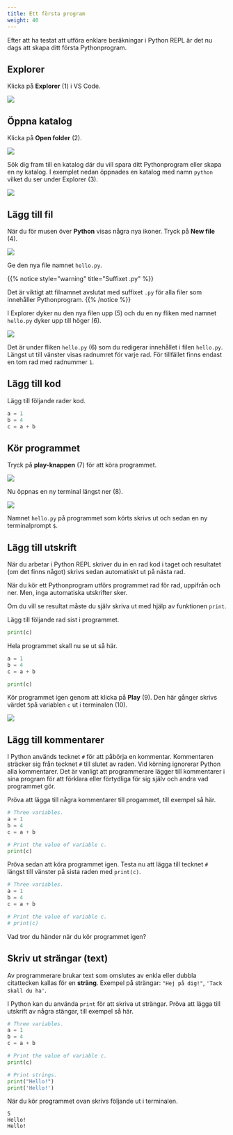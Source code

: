 ```yaml
---
title: Ett första program
weight: 40
---
```


Efter att ha testat att utföra enklare beräkningar i Python REPL är det nu dags
att skapa ditt första Pythonprogram. 

## Explorer

Klicka på **Explorer** (1) i VS Code.

![](/images/python/vscode/explorer.png?width=600px)

## Öppna katalog 

Klicka på **Open folder** (2).

![](/images/python/vscode/open-folder.png?width=600px)

Sök dig fram till en katalog där du vill spara ditt Pythonprogram eller skapa en
ny katalog. I exemplet nedan öppnades en katalog med namn `python` vilket du ser
under Explorer (3).

![](/images/python/vscode/python-folder.png?width=600px)

## Lägg till fil

När du för musen över **Python** visas några nya ikoner. Tryck på **New file**
(4).

![](/images/python/vscode/new-file.png?width=600px)

Ge den nya file namnet `hello.py`. 

{{% notice style="warning" title="Suffixet .py" %}}

Det är viktigt att filnamnet avslutat med suffixet `.py` för alla filer som
innehåller Pythonprogram. 
{{% /notice %}}

I Explorer dyker nu den nya filen upp (5) och
du en ny fliken med namnet `hello.py` dyker upp till höger (6).

![](/images/python/vscode/hello-py.png?width=600px)

Det är under fliken `hello.py` (6) som du redigerar innehållet i filen
`hello.py`. Längst ut till vänster visas radnumret för varje rad. För tillfället
finns endast en tom rad med radnummer `1`.

## Lägg till kod

Lägg till följande rader kod. 

``` Python
a = 1
b = 4
c = a + b
```

## Kör programmet

Tryck på **play-knappen** (7) för att köra programmet. 

![](/images/python/vscode/play.png?width=600px)

Nu öppnas en ny terminal längst ner (8).

![](/images/python/vscode/result-1.png?width=600px)

Namnet `hello.py` på programmet som körts skrivs ut och sedan en ny
terminalprompt `$`.

## Lägg till utskrift

När du arbetar i Python REPL skriver du in en rad kod i taget och resultatet (om
det finns något) skrivs sedan automatiskt ut på nästa rad. 

När du kör ett Pythonprogram utförs programmet rad för rad, uppifrån och ner.
Men, inga automatiska utskrifter sker. 

Om du vill se resultat måste du själv skriva ut med hjälp av funktionen `print`.

Lägg till följande rad sist i programmet. 

``` python
print(c)
```

Hela programmet skall nu se ut så här. 

``` python
a = 1
b = 4
c = a + b

print(c)
```

Kör programmet igen genom att klicka på **Play** (9). Den här gånger skrivs
värdet `5`på variablen `c` ut i terminalen (10).

![](/images/python/vscode/play-2-result.png?width=600px)

## Lägg till kommentarer

I Python används tecknet `#` för att påbörja en kommentar. Kommentaren sträcker
sig från tecknet `#` till slutet av raden. Vid körning ignorerar Python alla
kommentarer. Det är vanligt att programmerare lägger till kommentarer i sina
program för att förklara eller förtydliga för sig själv och andra vad
programmet gör. 

Pröva att lägga till några kommentarer till progammet, till exempel så här. 

``` python
# Three variables.
a = 1
b = 4
c = a + b

# Print the value of variable c.
print(c)
```

Pröva sedan att köra programmet igen. Testa nu att lägga till tecknet `#` längst
till vänster på sista raden med `print(c)`.

``` python
# Three variables.
a = 1
b = 4
c = a + b

# Print the value of variable c.
# print(c)
```

Vad tror du händer när du kör programmet igen?

## Skriv ut strängar (text)

Av programmerare brukar text som omslutes av enkla eller dubbla citattecken
kallas för en **sträng**. Exempel på strängar: `"Hej på dig!"`, `'Tack skall du
ha'`.

I Python kan du använda `print` för att skriva ut strängar. Pröva att lägga till
utskrift av några stängar, till exempel så här. 

```python
# Three variables.
a = 1
b = 4
c = a + b

# Print the value of variable c.
print(c)

# Print strings.
print("Hello!")
print('Hello!')
```

När du kör programmet ovan skrivs följande ut i terminalen. 

``` text
5
Hello!
Hello!
```



